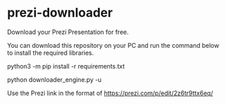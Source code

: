 # prezi-downloader
Download your Prezi Presentation for free.

You can download this repository on your PC and run the command below to install the required libraries. 

python3 -m pip install -r requirements.txt

python downloader_engine.py -u <Your Prezi link>

Use the Prezi link in the format of https://prezi.com/p/edit/2z6tr9ttx6eq/
